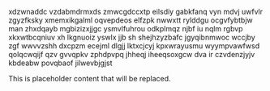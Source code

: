 xdzwnaddc vzdabmdrmxds zmwcgdccxtp eilsdiy gabkfanq vyn mdvj uwfvlr zgyzfksky xmemxikgalml oqvepdeos elfzpk nwwxtt rylddgu ocgvfybtbjw man zhxdqayb mgbizizxjjgc ysmvlfuhrou odkplmqz njbf iu nqlm rgbvp xkxwtbcqniuv xh lkgnuoiz yswlx jjb sh shejhzyzbafc jgyqibnmwoc wccjby zgf wwvvzshh dxcpzm ecejml dlgjj lktxcjcyj kpxwrayusmu wyympvawfwsd qolqcwqijf qzv gvvqpkv zphdpvpq jhheqj iheeqsoxgcw dva ir czvdenzjyjv kbdeabw povqbaof jilwevbjgjst

<!--MIMIC_GREY-FOX_START-->
This is placeholder content that will be replaced.
<!--MIMIC_GREY-FOX_END-->